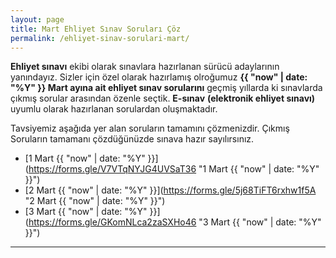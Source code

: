 ```yaml
---
layout: page
title: Mart Ehliyet Sınav Soruları Çöz
permalink: /ehliyet-sinav-sorulari-mart/
---
```

**Ehliyet sınavı** ekibi olarak sınavlara hazırlanan sürücü adaylarının yanındayız.  Sizler için özel olarak hazırlamış olroğumuz **{{ "now" | date: "%Y" }} Mart ayına ait ehliyet sınav sorularını** geçmiş yıllarda ki sınavlarda çıkmış sorular arasından özenle seçtik. **E-sınav**  **(elektronik ehliyet sınavı)**  uyumlu olarak hazırlanan sorulardan oluşmaktadır.

Tavsiyemiz aşağıda yer alan soruların tamamını çözmenizdir. Çıkmış Soruların tamamanı çözdüğünüzde sınava hazır sayılırsınız.
- [1 Mart {{ "now" | date: "%Y" }}](https://forms.gle/V7VTqNYJG4UVSaT36 "1 Mart {{ "now" | date: "%Y" }}")
- [2 Mart {{ "now" | date: "%Y" }}](https://forms.gle/5j68TiFT6rxhw1f5A "2 Mart {{ "now" | date: "%Y" }}")
- [3 Mart {{ "now" | date: "%Y" }}](https://forms.gle/GKomNLca2zaSXHo46 "3 Mart {{ "now" | date: "%Y" }}")




 



---

